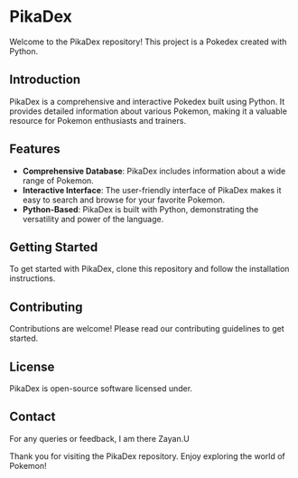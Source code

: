# PikaDex

Welcome to the PikaDex repository! This project is a Pokedex created with Python.

## Introduction

PikaDex is a comprehensive and interactive Pokedex built using Python. It provides detailed information about various Pokemon, making it a valuable resource for Pokemon enthusiasts and trainers.

## Features

- **Comprehensive Database**: PikaDex includes information about a wide range of Pokemon.
- **Interactive Interface**: The user-friendly interface of PikaDex makes it easy to search and browse for your favorite Pokemon.
- **Python-Based**: PikaDex is built with Python, demonstrating the versatility and power of the language.

## Getting Started

To get started with PikaDex, clone this repository and follow the installation instructions.

## Contributing

Contributions are welcome! Please read our contributing guidelines to get started.

## License

PikaDex is open-source software licensed under.

## Contact

For any queries or feedback, I am there Zayan.U

Thank you for visiting the PikaDex repository. Enjoy exploring the world of Pokemon!
